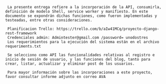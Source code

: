      La presente entrega refiere a la incorporación de la API, consumirla, definición de modelo Shell, service worker y manifiesto. En este documento se expondrán dichas funciones, como fueron implementadas y testeadas, entre otras consideraciones.

     Planificacion Trello: https://trello.com/b/aIw41MCq/proyecto-django-rest-framework
     Credenciales admin: Admintester@gmail.com /password= unodostres
     Los requerimientos para la ejecución del sistema están en el archivo requeriments.txt

     Se selecciono como API las funcionalidades relativas al registro e inicio de sesión de usuario, y las funciones del blog, tanto para crear, listar, actualizar y eliminar post de los usuarios.
     
     Para mayor información sobre las incorporaciones a este proyecto, favor consultar informe adjunto en correo AVA
